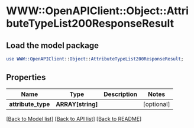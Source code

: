 # WWW::OpenAPIClient::Object::AttributeTypeList200ResponseResult

## Load the model package
```perl
use WWW::OpenAPIClient::Object::AttributeTypeList200ResponseResult;
```

## Properties
Name | Type | Description | Notes
------------ | ------------- | ------------- | -------------
**attribute_type** | **ARRAY[string]** |  | [optional] 

[[Back to Model list]](../README.md#documentation-for-models) [[Back to API list]](../README.md#documentation-for-api-endpoints) [[Back to README]](../README.md)


